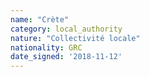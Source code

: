 ```yaml
---
name: "Crète"
category: local_authority
nature: "Collectivité locale"
nationality: GRC
date_signed: '2018-11-12'
---
```

    